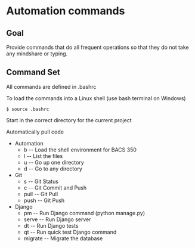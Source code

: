 # Automation commands

## Goal

Provide commands that do all frequent operations so that they
do not take any mindshare or typing.


## Command Set
All commands are defined in .bashrc

To load the commands into a Linux shell (use bash terminal on Windows)

    $ source .bashrc

Start in the correct directory for the current project

Automatically pull code

* Automation
    * b -- Load the shell environment for BACS 350
    * l -- List the files
    * u -- Go up one directory
    * d -- Go to any directory
* Git
    * s -- Git Status
    * c -- Git Commit and Push
    * pull -- Git Pull
    * push -- Git Push
* Django
    * pm -- Run Django command (python manage.py)
    * serve -- Run Django server
    * dt -- Run Django tests
    * qt -- Run quick test Django command
    * migrate -- Migrate the database

